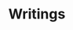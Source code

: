---
layout: articles
permalink: /writing/index.html
title: "Writings"
tags: [blog, graphic design]
---